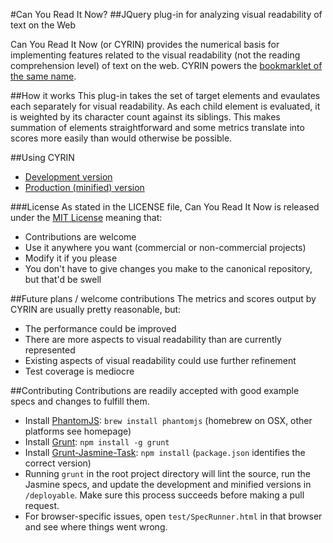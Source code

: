 #Can You Read It Now?
##JQuery plug-in for analyzing visual readability of text on the Web

Can You Read It Now (or CYRIN) provides the numerical basis for implementing features related to the visual readability (not the reading comprehension level) of text on the web. CYRIN powers the [bookmarklet of the same name](http://canyoureaditnow.com/).

##How it works
This plug-in takes the set of target elements and evaulates each separately for visual readability. As each child element is evaluated, it is weighted by its character count against its siblings. This makes summation of elements straightforward and some metrics translate into scores more easily than would otherwise be possible.

##Using CYRIN

* [Development version](https://github.com/kevingorski/CanYouReadItNow/raw/master/deployable/CYRIN.dev.js)
* [Production (minified) version](https://github.com/kevingorski/CanYouReadItNow/raw/master/deployable/CYRIN.min.js)

###License
As stated in the LICENSE file, Can You Read It Now is released under the [MIT License](http://www.opensource.org/licenses/mit-license) meaning that:

* Contributions are welcome
* Use it anywhere you want (commercial or non-commercial projects)
* Modify it if you please
* You don't have to give changes you make to the canonical repository, but that'd be swell

##Future plans / welcome contributions
The metrics and scores output by CYRIN are usually pretty reasonable, but:

* The performance could be improved
* There are more aspects to visual readability than are currently represented
* Existing aspects of visual readability could use further refinement
* Test coverage is mediocre

##Contributing
Contributions are readily accepted with good example specs and changes to fulfill them.

* Install [PhantomJS](http://phantomjs.org/): `brew install phantomjs` (homebrew on OSX, other platforms see homepage)
* Install [Grunt](https://github.com/cowboy/grunt/): `npm install -g grunt`
* Install [Grunt-Jasmine-Task](https://github.com/creynders/grunt-jasmine-task): `npm install` (`package.json` identifies the correct version)
* Running `grunt` in the root project directory will lint the source, run the Jasmine specs, and update the development and minified versions in `/deployable`. Make sure this process succeeds before making a pull request.
* For browser-specific issues, open `test/SpecRunner.html` in that browser and see where things went wrong.